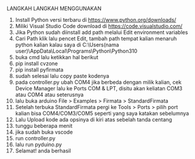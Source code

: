 LANGKAH LANGKAH MENGGUNAKAN

1. Install Python versi terbaru di https://www.python.org/downloads/
2. Miliki Visual Studio Code download di https://code.visualstudio.com/
3. Jika Python sudah diinstall add path melalui Edit environment variables
4. Cari Path klik lalu pencet Edit, tambah path tempat kalian menaruh python kalian kalau saya di C:\Users\(nama user)\AppData\Local\Programs\Python\Python310
5. buka cmd lalu ketikkan hal berikut
6. pip install cvzone
7. pip install pyfirmata
8. sudah selesai lalu copy paste kodenya
9. pada controller.py ubah COM4 jika berbeda dengan milik kalian, cek Device Manager lalu ke Ports COM & LPT, disitu akan keliatan COM3 atau COM4 atau seterusnya
10. lalu buka arduino File > Examples > Firmata > StandardFirmata
11. Setelah terbuka StandardFirmata pergi ke Tools > Ports > pilih port kalian bisa COM4/COM3/COM5 seperti yang saya katakan sebelumnya
12. Lalu Upload kode ada opsinya di kiri atas sebelah tanda centang
13. tunggu beberapa menit
14. jika sudah buka vscode
15. run controller.py
16. lalu run pyduino.py
17. Selamat! anda berhasil
